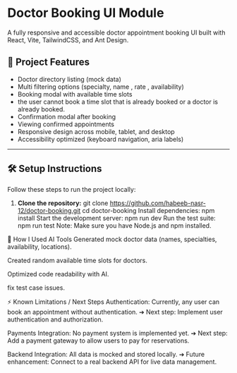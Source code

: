 # Doctor Booking UI Module

A fully responsive and accessible doctor appointment booking UI built with React, Vite, TailwindCSS, and Ant Design.

## 🚀 Project Features

- Doctor directory listing (mock data)
- Multi filtering options (specialty, name , rate , availability)
- Booking modal with available time slots
- the user cannot book a time slot that is already booked or a doctor is already booked.
- Confirmation modal after booking
- Viewing confirmed appointments
- Responsive design across mobile, tablet, and desktop
- Accessibility optimized (keyboard navigation, aria labels)

---

## 🛠️ Setup Instructions

Follow these steps to run the project locally:

1. **Clone the repository:**
git clone https://github.com/habeeb-nasr-12/doctor-booking.git
cd doctor-booking
Install dependencies:
npm install
Start the development server:
npm run dev
Run the test suite:
npm run test
Note: Make sure you have Node.js and npm installed.

🤖 How I Used AI Tools
Generated mock doctor data (names, specialties, availability, locations).

Created random available time slots for doctors.

Optimized code readability with AI.

fix test case issues.

⚡ Known Limitations / Next Steps
Authentication:
Currently, any user can book an appointment without authentication.
➔ Next step: Implement user authentication and authorization.

Payments Integration:
No payment system is implemented yet.
➔ Next step: Add a payment gateway to allow users to pay for reservations.

Backend Integration:
All data is mocked and stored locally.
➔ Future enhancement: Connect to a real backend API for live data management.

